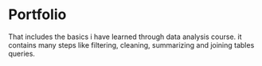 # Portfolio
That includes the basics i have learned through data analysis course. it contains many steps like filtering, cleaning, summarizing  and joining tables queries. 
